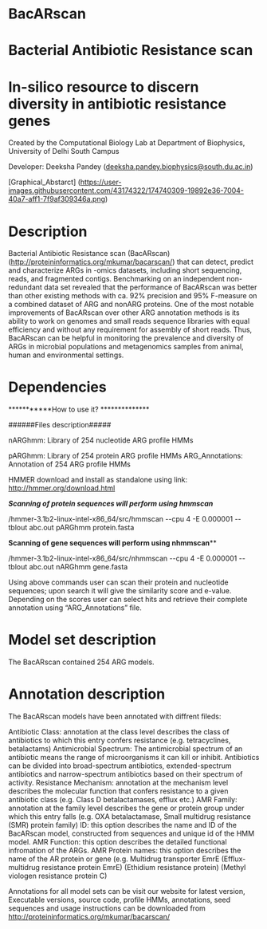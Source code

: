
# BacARscan

# Bacterial Antibiotic Resistance scan

# In-silico resource to discern diversity in antibiotic resistance genes

Created by the Computational Biology Lab at Department of Biophysics, University of Delhi South Campus

Developer: Deeksha Pandey (deeksha.pandey.biophysics@south.du.ac.in)

[Graphical_Abstarct]
(https://user-images.githubusercontent.com/43174322/174740309-19892e36-7004-40a7-aff1-7f9af309346a.png)

# Description
Bacterial Antibiotic Resistance scan (BacARscan) (http://proteininformatics.org/mkumar/bacarscan/) that can detect, predict and characterize ARGs in -omics datasets, including short sequencing, reads, and fragmented contigs. Benchmarking on an independent non-redundant data set revealed that the performance of BacARscan was better than other existing methods with ca. 92% precision and 95% F-measure on a combined dataset of ARG and nonARG proteins. One of the most notable improvements of BacARscan over other ARG annotation methods is its ability to work on genomes and small reads sequence libraries with equal efficiency and without any requirement for assembly of short reads. Thus, BacARscan can be helpful in monitoring the prevalence and diversity of ARGs in microbial populations and metagenomics samples from animal, human and environmental settings. 

# Dependencies
***********How to use it? **************

######Files description#####

nARGhmm: Library of 254 nucleotide ARG profile HMMs

pARGhmm: Library of 254 protein ARG profile HMMs
ARG_Annotations: Annotation of 254 ARG profile HMMs

HMMER download and install as standalone using link: http://hmmer.org/download.html

*****Scanning of protein sequences will perform using hmmscan*****

/hmmer-3.1b2-linux-intel-x86_64/src/hmmscan --cpu 4 -E 0.000001 --tblout abc.out pARGhmm protein.fasta


****Scanning of gene sequences will perform using nhmmscan******

/hmmer-3.1b2-linux-intel-x86_64/src/nhmmscan --cpu 4 -E 0.000001 --tblout abc.out nARGhmm gene.fasta


Using above commands user can scan their protein and nucleotide sequences; upon search it will give the similarity score and e-value. Depending on the scores user can select hits and retrieve their complete annotation using “ARG_Annotations” file.

# Model set description

The BacARscan contained 254 ARG models.

# Annotation description

The BacARscan models have been annotated with diffrent fileds:

Antibiotic Class: annotation at the class level describes the class of antibiotics to which this entry confers resistance (e.g. tetracyclines, betalactams)
Antimicrobial Spectrum: The antimicrobial spectrum of an antibiotic means the range of microorganisms it can kill or inhibit. Antibiotics can be divided into broad-spectrum antibiotics, extended-spectrum antibiotics and narrow-spectrum antibiotics based on their spectrum of activity.
Resistance Mechanism: annotation at the mechanism level describes the molecular function that confers resistance to a given antibiotic class (e.g. Class D betalactamases, efflux etc.)
AMR Family: annotation at the family level describes the gene or protein group under which this entry falls (e.g. OXA betalactamase, Small multidrug resistance (SMR) protein family)
ID: this option describes the name and ID of the BacARscan model, constructed from sequences and unique id of the HMM model.
AMR Function: this option describes the detailed functional infromation of the ARGs.
AMR Protein names: this option describes the name of the AR protein or gene (e.g. Multidrug transporter EmrE (Efflux-multidrug resistance protein EmrE) (Ethidium resistance protein) (Methyl viologen resistance protein C)

Annotations for all model sets can be visit our website for latest version, Executable versions, source code, profile HMMs, annotations, seed sequences and usage instructions can be downloaded from http://proteininformatics.org/mkumar/bacarscan/
